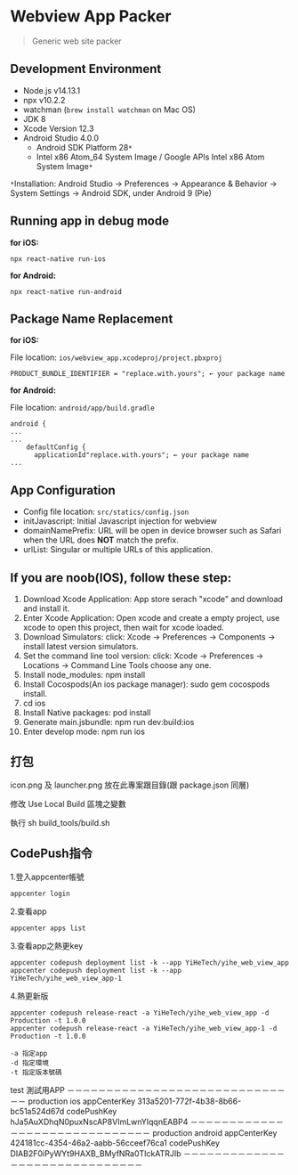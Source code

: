 # Webview App Packer

> Generic web site packer

## Development Environment

- Node.js v14.13.1
- npx v10.2.2
- watchman (`brew install watchman` on Mac OS)
- JDK 8
- Xcode Version 12.3
- Android Studio 4.0.0
  - Android SDK Platform 28`*`
  - Intel x86 Atom_64 System Image / Google APIs Intel x86 Atom System Image`*`

`*`Installation: Android Studio → Preferences → Appearance & Behavior → System Settings → Android SDK, under Android 9 (Pie)

## Running app in debug mode

**for iOS:**

`npx react-native run-ios`

**for Android:**

`npx react-native run-android`

## Package Name Replacement

**for iOS:**

File location: `ios/webview_app.xcodeproj/project.pbxproj`

```
PRODUCT_BUNDLE_IDENTIFIER = "replace.with.yours"; ← your package name
```

**for Android:**

File location: `android/app/build.gradle`

```
android {
...
...
    defaultConfig {
      applicationId"replace.with.yours"; ← your package name
...
```

## App Configuration

- Config file location: `src/statics/config.json`
- initJavascript: Initial Javascript injection for webview
- domainNamePrefix: URL will be open in device browser such as Safari when the URL does **NOT** match the prefix.
- urlList: Singular or multiple URLs of this application.

## If you are noob(IOS), follow these step:

1. Download Xcode Application: App store serach "xcode" and download and install it.
2. Enter Xcode Application: Open xcode and create a empty project, use xcode to open this project, then wait for xcode loaded.
3. Download Simulators: click: Xcode -> Preferences -> Components -> install latest version simulators.
4. Set the command line tool version: click: Xcode -> Preferences -> Locations -> Command Line Tools choose any one.
5. Install node_modules: npm install
6. Install Cocospods(An ios package manager): sudo gem cocospods install.
7. cd ios
8. Install Native packages: pod install
9. Generate main.jsbundle: npm run dev:build:ios
10. Enter develop mode: npm run ios

## 打包

icon.png 及 launcher.png 放在此專案跟目錄(跟 package.json 同層)


修改 Use Local Build 區塊之變數


執行 sh build_tools/build.sh

## CodePush指令

1.登入appcenter帳號
```
appcenter login
```
2.查看app
```
appcenter apps list
```
3.查看app之熱更key
```
appcenter codepush deployment list -k --app YiHeTech/yihe_web_view_app
appcenter codepush deployment list -k --app YiHeTech/yihe_web_view_app-1
```
4.熱更新版
```
appcenter codepush release-react -a YiHeTech/yihe_web_view_app -d Production -t 1.0.0
appcenter codepush release-react -a YiHeTech/yihe_web_view_app-1 -d Production -t 1.0.0

-a 指定app
-d 指定環境
-t 指定版本號碼
```

test
測試用APP
－－－－－－－－－－－－－－－－－－－－－－－－－－－－－－
production
ios
appCenterKey
313a5201-772f-4b38-8b66-bc51a524d67d
codePushKey
hJa5AuXDhqN0puxNscAP8VImLwnYIqqnEABP4
－－－－－－－－－－－－－－－－－－－－－－－－－－－－－－
production
android
appCenterKey
424181cc-4354-46a2-aabb-56cceef76ca1
codePushKey
DIAB2F0iPyWYt9HAXB_BMyfNRa0TIckATRJIb
－－－－－－－－－－－－－－－－－－－－－－－－－－－－－－
